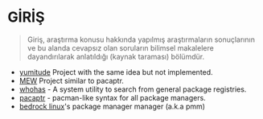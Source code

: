 # GİRİŞ

> Giriş, araştırma konusu hakkında yapılmış araştırmaların sonuçlarının ve bu alanda cevapsız olan soruların bilimsel makalelere dayandırılarak anlatıldığı (kaynak taraması) bölümdür.

- [yumitude](https://github.com/timols/yumitude) Project with the same idea but not implemented.
- [MEW](https://github.com/fossasia/mew) Project similar to pacaptr.
- [whohas](https://github.com/whohas/whohas) - A system utility to search from general package registries.
- [pacaptr](https://github.com/icy/pacapt) - pacman-like syntax for all package managers.
- [bedrock linux](https://bedrocklinux.org/0.7/pmm-beta.html)'s package manager manager (a.k.a pmm)

